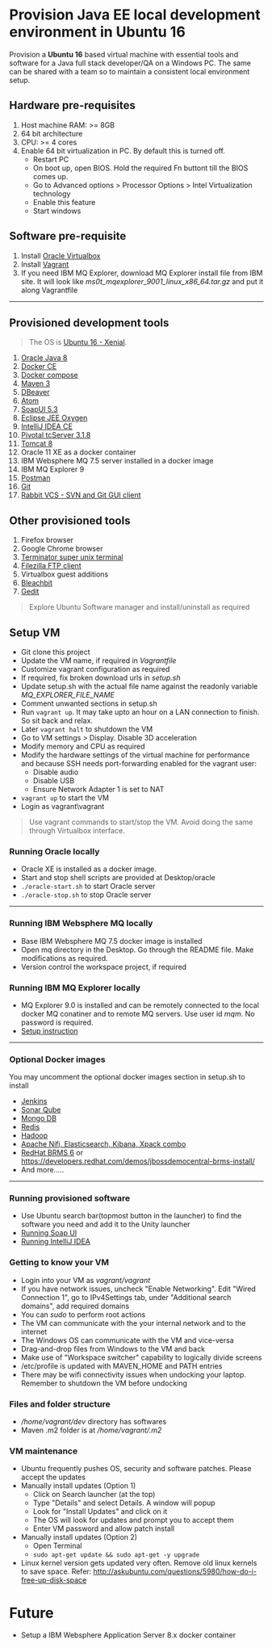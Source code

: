 # Provision Java EE local development environment in Ubuntu 16
Provision a __Ubuntu 16__ based virtual machine with essential tools and software for a Java full stack developer/QA on a Windows PC. The same can be shared with a team so to maintain a consistent local environment setup.

## Hardware pre-requisites
1. Host machine RAM: >= 8GB
2. 64 bit architecture
3. CPU: >= 4 cores
4. Enable 64 bit virtualization in PC. By default this is turned off.
    - Restart PC
	- On boot up, open BIOS. Hold the required Fn buttont till the BIOS comes up.
	- Go to Advanced options > Processor Options > Intel Virtualization technology
	- Enable this feature
	- Start windows

## Software pre-requisite
1. Install [Oracle Virtualbox](https://www.virtualbox.org/wiki/VirtualBox)
2. Install [Vagrant](https://releases.hashicorp.com/vagrant/1.9.5/vagrant_1.9.5.msi?_ga=2.68613393.1872668840.1498641367-39875197.1498641367)
3. If you need IBM MQ Explorer, download MQ Explorer install file from IBM site. It will look like _ms0t\_mqexplorer\_9001\_linux\_x86\_64.tar.gz_ and put it along Vagrantfile

--------------------------------------------------------------------

## Provisioned development tools
> The OS is [Ubuntu 16 - Xenial](https://wiki.ubuntu.com/XenialXerus/ReleaseNotes).
1. [Oracle Java 8](http://www.oracle.com/technetwork/java/javase/downloads/jdk8-downloads-2133151.html)
2. [Docker CE](https://www.docker.com/community-edition)
3. [Docker compose](https://docs.docker.com/compose/)
4. [Maven 3](https://maven.apache.org/)
5. [DBeaver](http://dbeaver.jkiss.org/)
6. [Atom](https://atom.io/)
7. [SoapUI 5.3](https://www.soapui.org/)
8. [Eclipse JEE Oxygen](https://www.eclipse.org/downloads/)
9. [IntelliJ IDEA CE](https://www.jetbrains.com/idea/features/)
9. [Pivotal tcServer 3.1.8](https://tcserver.docs.pivotal.io/docs/index.html)
10. [Tomcat 8](https://tomcat.apache.org/tomcat-8.0-doc/index.html)
11. Oracle 11 XE as a docker container
12. IBM Websphere MQ 7.5 server installed in a docker image
13. IBM MQ Explorer 9
14. [Postman](https://www.getpostman.com/apps)
15. [Git](https://git-scm.com/)
16. [Rabbit VCS - SVN and Git GUI client](http://rabbitvcs.org/)

## Other provisioned tools
1. Firefox browser
2. Google Chrome browser
3. [Terminator super unix terminal](https://gnometerminator.blogspot.com/p/introduction.html)
4. [Filezilla FTP client](https://filezilla-project.org/index.php)
5. Virtualbox guest additions
6. [Bleachbit](https://www.bleachbit.org/)
7. [Gedit](https://wiki.gnome.org/Apps/Gedit)

> Explore Ubuntu Software manager and install/uninstall as required

## Setup VM
- Git clone this project
- Update the VM name, if required in _Vagrantfile_
- Customize vagrant configuration as required
- If required, fix broken download urls in _setup.sh_
- Update setup.sh with the actual file name against the readonly variable _MQ\_EXPLORER\_FILE\_NAME_
- Comment unwanted sections in setup.sh
- Run `vagrant up`. It may take upto an hour on a LAN connection to finish. So sit back and relax.
- Later `vagrant halt` to shutdown the VM
- Go to VM settings > Display. Disable 3D acceleration
- Modify memory and CPU as required
- Modify the hardware settings of the virtual machine for performance and because SSH needs port-forwarding enabled for the vagrant user:
    - Disable audio
    - Disable USB
    - Ensure Network Adapter 1 is set to NAT
- `vagrant up` to start the VM
- Login as vagrant\vagrant
> Use vagrant commands to start/stop the VM. Avoid doing the same through Virtualbox interface.

### Running Oracle locally
- Oracle XE is installed as a docker image. 
- Start and stop shell scripts are provided at Desktop/oracle
- `./oracle-start.sh` to start Oracle server
- `./oracle-stop.sh` to stop Oracle server

--------

### Running IBM Websphere MQ locally
- Base IBM Websphere MQ 7.5 docker image is installed
- Open mq directory in the Desktop. Go through the README file. Make modifications as required.
- Version control the workspace project, if required


### Running IBM MQ Explorer locally
- MQ Explorer 9.0 is installed and can be remotely connected to the local docker MQ conatiner and to remote MQ servers. Use user id _mqm_. No password is required.
- [Setup instruction](ftp://public.dhe.ibm.com/software/integration/support/supportpacs/individual/ms0t_readme_9.0.txt)

-------

### Optional Docker images
You may uncomment the optional docker images section in setup.sh to install 
- [Jenkins](https://hub.docker.com/_/jenkins/)
- [Sonar Qube](https://hub.docker.com/r/library/sonarqube/)
- [Mongo DB](https://hub.docker.com/r/library/mongo/)
- [Redis](https://hub.docker.com/_/redis/)
- [Hadoop](https://github.com/anair-it/hadoop-docker-lite/)
- [Apache Nifi, Elasticsearch, Kibana, Xpack combo](https://hub.docker.com/r/anoopnair/nifi-alpine/)
- [RedHat BRMS 6](https://hub.docker.com/r/anoopnair/jboss-brms/) or https://developers.redhat.com/demos/jbossdemocentral-brms-install/
- And more.....

-----

### Running provisioned software
- Use Ubuntu search bar(topmost button in the launcher) to find the software you need and add it to the Unity launcher
- [Running Soap UI](https://www.soapui.org/getting-started/installing-soapui/installing-on-linux-or-unix.html)
- [Running IntelliJ IDEA](https://www.jetbrains.com/help/idea/installing-and-launching.html#d923076e245)


### Getting to know your VM
- Login into your VM as _vagrant/vagrant_
- If you have network issues, uncheck "Enable Networking". Edit "Wired Connection 1", go to IPv4Settings tab, under "Additional search domains", add required domains
- You can _sudo_ to perform root actions
- The VM can communicate with the your internal network and to the internet
- The Windows OS can communicate with the VM and vice-versa
- Drag-and-drop files from Windows to the VM and back
- Make use of "Workspace switcher" capability to logically divide screens
- /etc/profile is updated with MAVEN_HOME and PATH entries
- There may be wifi connectivity issues when undocking your laptop. Remember to shutdown the VM before undocking

### Files and folder structure
- _/home/vagrant/dev_ directory has softwares
- Maven .m2 folder is at _/home/vagrant/.m2_

### VM maintenance
- Ubuntu frequently pushes OS, security and software patches. Please accept the updates
- Manually install updates (Option 1)
	- Click on Search launcher (at the top)
	- Type "Details" and select Details. A window will popup
	- Look for "Install Updates" and click on it
	- The OS will look for updates and prompt you to accept them
	- Enter VM password and allow patch install
- Manually install updates (Option 2)
	- Open Terminal
	- ``sudo apt-get update && sudo apt-get -y upgrade``
- Linux kernel version gets updated very often. Remove old linux kernels to save space. Refer: http://askubuntu.com/questions/5980/how-do-i-free-up-disk-space


# Future
- Setup a IBM Websphere Application Server 8.x docker container
